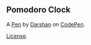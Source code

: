 Pomodoro Clock
--------------


A [Pen](http://codepen.io/dave1089/pen/VjQWNx) by [Darshan](http://codepen.io/dave1089) on [CodePen](http://codepen.io/).

[License](http://codepen.io/dave1089/pen/VjQWNx/license).